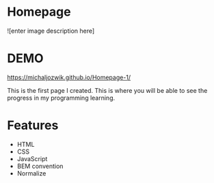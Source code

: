 # Homepage


![enter image description here] <link rel="icon" href="images/telefon.png">
# DEMO

https://michaljozwik.github.io/Homepage-1/



This is the first page I created. This is where you will be able to see the progress in my programming learning.

# Features

- HTML
- CSS
- JavaScript
- BEM convention
- Normalize
